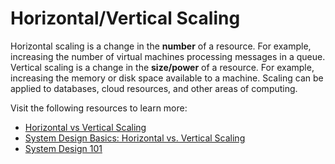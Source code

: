 # Horizontal/Vertical Scaling

Horizontal scaling is a change in the **number** of a resource. For example, increasing the number of virtual machines processing messages in a queue. Vertical scaling is a change in the **size/power** of a resource. For example, increasing the memory or disk space available to a machine. Scaling can be applied to databases, cloud resources, and other areas of computing.

Visit the following resources to learn more:

- [Horizontal vs Vertical Scaling](https://touchstonesecurity.com/horizontal-vs-vertical-scaling-what-you-need-to-know/)
- [System Design Basics: Horizontal vs. Vertical Scaling](https://youtu.be/xpDnVSmNFX0)
- [System Design 101](https://www.youtube.com/watch?v=Y-Gl4HEyeUQ)
